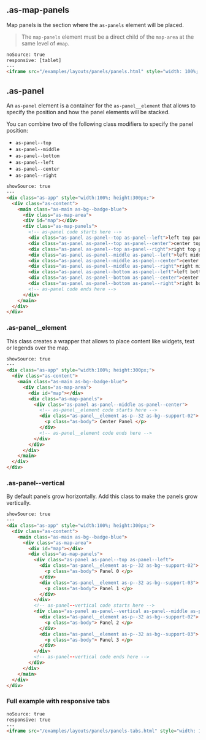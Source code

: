 ## .as-map-panels

Map panels is the section where the `as-panels` element will be placed.

> The `map-panels` element must be a direct child of the `map-area` at the same level of `#map`.


```html
noSource: true
responsive: [tablet]
---
<iframe src="/examples/layouts/panels/panels.html" style="width: 100%; height: 100%;">
```


## .as-panel

An `as-panel` element is a container for the `as-panel__element` that allows to specify the position and how the panel elements will be stacked.

You can combine two of the following class modifiers to specify the panel position:

- `as-panel--top`
- `as-panel--middle`
- `as-panel--bottom`
- `as-panel--left`
- `as-panel--center`
- `as-panel--right`


```html
showSource: true
---
<div class="as-app" style="width:100%; height:300px;">
  <div class="as-content">
    <main class="as-main as-bg--badge-blue">
      <div class="as-map-area">
      <div id="map"></div>
      <div class="as-map-panels">
        <!-- as-panel code starts here -->
        <div class="as-panel as-panel--top as-panel--left">left top panel</div>
        <div class="as-panel as-panel--top as-panel--center">center top panel</div>
        <div class="as-panel as-panel--top as-panel--right">right top panel</div>
        <div class="as-panel as-panel--middle as-panel--left">left middle panel</div>
        <div class="as-panel as-panel--middle as-panel--center">center middle panel</div>
        <div class="as-panel as-panel--middle as-panel--right">right middle panel</div>
        <div class="as-panel as-panel--bottom as-panel--left">left bottom panel</div>
        <div class="as-panel as-panel--bottom as-panel--center">center bottom panel</div>
        <div class="as-panel as-panel--bottom as-panel--right">right bottom panel</div>
        <!-- as-panel code ends here -->
      </div>
    </main>
  </div>
</div>
```

### .as-panel__element

This class creates a wrapper that allows to place content like widgets, text or legends over the map.


```html
showSource: true
---
<div class="as-app" style="width:100%; height:300px;">
  <div class="as-content">
    <main class="as-main as-bg--badge-blue">
      <div class="as-map-area">
        <div id="map"></div>
        <div class="as-map-panels">
          <div class="as-panel as-panel--middle as-panel--center">
            <!-- as-panel__element code starts here -->
            <div class="as-panel__element as-p--32 as-bg--support-02">
              <p class="as-body"> Center Panel </p>
            </div>
            <!-- as-panel__element code ends here -->
          </div>
        </div>
      </div>
    </main>
  </div>
</div>
```


### .as-panel--vertical

By default panels grow horizontally. Add this class to make the panels grow vertically.

```html
showSource: true
---
<div class="as-app" style="width:100%; height:300px;">
  <div class="as-content">
    <main class="as-main as-bg--badge-blue">
      <div class="as-map-area">
        <div id="map"></div>
        <div class="as-map-panels">
          <div class="as-panel as-panel--top as-panel--left">
            <div class="as-panel__element as-p--32 as-bg--support-02">
              <p class="as-body"> Panel 0 </p>
            </div>
            <div class="as-panel__element as-p--32 as-bg--support-03">
              <p class="as-body"> Panel 1 </p>
            </div>
          </div>
          <!-- as-panel--vertical code starts here -->
          <div class="as-panel as-panel--vertical as-panel--middle as-panel--right">
            <div class="as-panel__element as-p--32 as-bg--support-02">
              <p class="as-body"> Panel 2 </p>
            </div>
            <div class="as-panel__element as-p--32 as-bg--support-03">
              <p class="as-body"> Panel 3 </p>
            </div>
          </div>
          <!-- as-panel--vertical code ends here -->
        </div>
      </div>
    </main>
  </div>
</div>
```

### Full example with responsive tabs

```html
noSource: true
responsive: true
---
<iframe src="/examples/layouts/panels/panels-tabs.html" style="width: 100%; height: 100%;">
```
